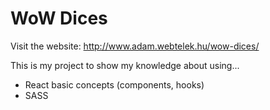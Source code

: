 # WoW Dices

Visit the website: http://www.adam.webtelek.hu/wow-dices/

This is my project to show my knowledge about using...
- React basic concepts (components, hooks)
- SASS
